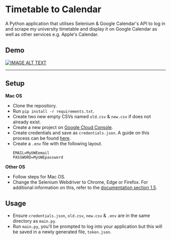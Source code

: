 # Timetable to Calendar
A Python application that utilises Selenium & Google Calendar's API to log in and scrape my university timetable and display it on Google Calendar as well as other services e.g. Apple's Calendar. 

## Demo
[![IMAGE ALT TEXT](http://img.youtube.com/vi/WXeFmFgpb64/0.jpg)](http://www.youtube.com/watch?v=WXeFmFgpb64 "Demo")

---
## Setup
**Mac OS**
- Clone the repository.
- Run `pip install -r requirements.txt`.
- Create two new empty CSVs named `old.csv` & `new.csv` if does not already exist.
- Create a new project on [Google Cloud Console](https://console.cloud.google.com/).
- Create credentials and save as `credentials.json`.
A guide on this process can be found [here](https://developers.google.com/workspace/guides/create-credentials#desktop-app).
- Create a `.env` file with the following layout. 
    ```
    EMAIL=MyUWEemail
    PASSWORD=MyUWEpassword
    ```
**Other OS**
- Follow steps for Mac OS.
- Change the Selenium Webdriver to Chrome, Edge or Firefox. 
    For additional information on this, refer to the [documentation section 1.5](https://selenium-python.readthedocs.io/installation.html).

## Usage
- Ensure `credentials.json`, `old.csv`, `new.csv` & `.env` are in the same directory as `main.py`.
- Run `main.py`, you'll be prompted to log into your application but this will be saved in a newly generated file, `token.json`.